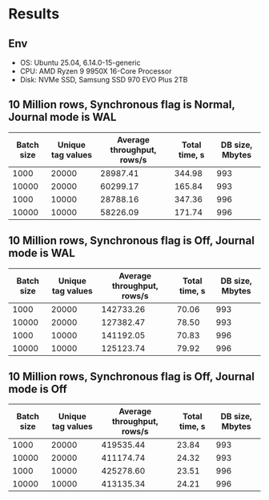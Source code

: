 # Results

## Env

* OS: Ubuntu 25.04, 6.14.0-15-generic
* CPU: AMD Ryzen 9 9950X 16-Core Processor
* Disk: NVMe SSD, Samsung SSD 970 EVO Plus 2TB

## 10 Million rows, Synchronous flag is Normal, Journal mode is WAL

| Batch size | Unique tag values | Average throughput, rows/s | Total time, s | DB size, Mbytes |
|------------|-------------------|----------------------------|---------------|-----------------|
| 1000       | 20000             | 28987.41                   | 344.98        | 993             |
| 10000      | 20000             | 60299.17                   | 165.84        | 993             |
| 1000       | 10000             | 28788.16                   | 347.36        | 996             |
| 10000      | 10000             | 58226.09                   | 171.74        | 996             |

## 10 Million rows, Synchronous flag is Off, Journal mode is WAL

| Batch size | Unique tag values | Average throughput, rows/s | Total time, s | DB size, Mbytes |
|------------|-------------------|----------------------------|---------------|-----------------|
| 1000       | 20000             | 142733.26                  | 70.06         | 993             |
| 10000      | 20000             | 127382.47                  | 78.50         | 993             |
| 1000       | 10000             | 141192.05                  | 70.83         | 996             |
| 10000      | 10000             | 125123.74                  | 79.92         | 996             |

## 10 Million rows, Synchronous flag is Off, Journal mode is Off

| Batch size | Unique tag values | Average throughput, rows/s | Total time, s | DB size, Mbytes |
|------------|-------------------|----------------------------|---------------|-----------------|
| 1000       | 20000             | 419535.44                  | 23.84         | 993             |
| 10000      | 20000             | 411174.74                  | 24.32         | 993             |
| 1000       | 10000             | 425278.60                  | 23.51         | 996             |
| 10000      | 10000             | 413135.34                  | 24.21         | 996             |